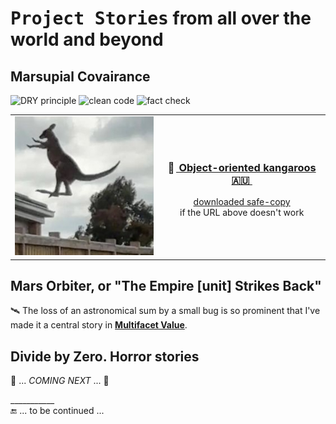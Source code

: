 # <samp>Project Stories</samp> from all over the world and beyond

## Marsupial Covairance

![DRY principle](https://img.shields.io/badge/clean_code-Oz-cyan)  ![clean code](https://img.shields.io/badge/DRY-🇦🇺-yellow) ![fact check](https://img.shields.io/badge/Fact❓-Check❗-green)  

<table>
  <tr valign="center">
    <td>
       <a href="../../../../_rsc/_img/photo/misc/2024.AU-KangarooClearsFence(Nathan Xuebsy).jpg">
        <img src="../../../../_rsc/_img/photo/misc/2024.AU-KangarooClearsFence(Nathan Xuebsy)_thumb250px.jpg" 
          alt="&nbsp; a flying kangaroo" title="&nbsp; A kangaroo clears a fence in Beveridge,&#013;&#010;&nbsp;37 km north of Melbourne's CBD&#013;&#010;&nbsp;(snapshot by Nathan Xuebsy, 2024)"></a>
    </td>
    <td align="center">
      <h3>🦘&thinsp;<a href="https://www.snopes.com/fact-check/shoot-me-kangaroo-down-sport/">&nbsp;Object-oriented kangaroos 🇦🇺&nbsp;</b></a></h3>
      <p><a href="../../../_rsc/_backup/ref/Marsupial/">downloaded safe-copy</a> <br />if the URL above doesn't work</samp></p>
    </td>

  </tr>
</table>

## Mars Orbiter, or "The Empire [unit] Strikes Back"

🛰️ The loss of an astronomical sum by a small bug is so prominent that I've made it a central story in [**Multifacet Value**](https://github.com/Kyriosity/use-dev/blob/main/README+/parts/MultifacetVal/README.md#mars-orbiter).

## Divide by Zero. Horror stories

🚧 ... _COMING NEXT_ ... 🚧

\___________\
🔚 ... to be continued ...
